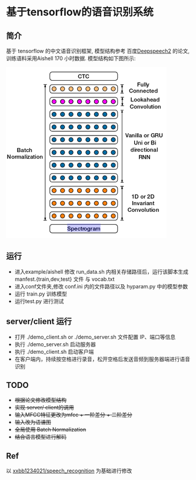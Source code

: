# 基于tensorflow的语音识别系统
## 简介
基于 tensorflow 的中文语音识别框架, 模型结构参考 百度[Deepspeech2](http://proceedings.mlr.press/v48/amodei16.pdf) 的论文,训练语料采用Aishell 170 小时数据. 模型结构如下图所示:

![](img/arc.png)

## 运行

* 进入example/aishell 修改 run_data.sh 内相关存储路径后，运行该脚本生成 manfest.{train,dev,test} 文件 与 vocab.txt    
* 进入conf文件夹,修改 conf.ini 内的文件路径以及 hyparam.py 中的模型参数   
* 运行 train.py 训练模型    
* 运行test.py 进行测试

## server/client 运行

* 打开 ./demo_client.sh or ./demo_server.sh 文件配置 IP、端口等信息
* 执行 ./demo_server.sh 启动服务器    
* 执行 ./demo_client.sh 启动客户端   
* 在客户端内，持续按空格进行录音，松开空格后发送音频到服务器端进行语音识别

## TODO
* ~~根据论文修改模型结构~~    
* ~~实现 server/ client的调用~~  
* ~~输入MFCC特征更改为mfcc + 一阶差分 + 二阶差分~~    
* ~~输入改为语谱图~~    
* ~~全局使用 Batch Normalization~~    
* ~~结合语言模型进行解码~~

## Ref
以 [xxbb1234021/speech_recognition](https://github.com/xxbb1234021/speech_recognition) 为基础进行修改
